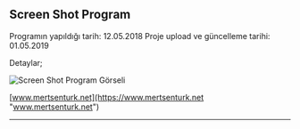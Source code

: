 ## Screen Shot Program

Programın yapıldığı tarih: 12.05.2018
Proje upload ve güncelleme tarihi: 01.05.2019

Detaylar;

![Screen Shot Program Görseli](https://i0.wp.com/mertsenturk.net/wp-content/uploads/2018/05/Screenshot_1.png?resize=361%2C142 "Screen Shot Program Görseli")

[www.mertsenturk.net](https://www.mertsenturk.net "www.mertsenturk.net")

------------
